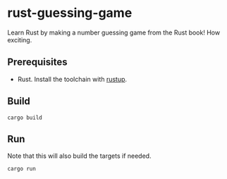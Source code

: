 # rust-guessing-game
Learn Rust by making a number guessing game from the Rust book! How exciting.

## Prerequisites
- Rust. Install the toolchain with [rustup](https://rustup.rs).

## Build
```
cargo build
```

## Run
Note that this will also build the targets if needed.
```
cargo run
```